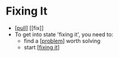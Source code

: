 # Fixing It

- [[pull]] [[fix]]
- To get into state 'fixing it', you need to:
  - find a [[problem]] worth solving
  - start [[fixing it]]


[//begin]: # "Autogenerated link references for markdown compatibility"
[pull]: pull "Pull"
[problem]: problem "Problem"
[fixing it]: fixing-it "Fixing It"
[//end]: # "Autogenerated link references"